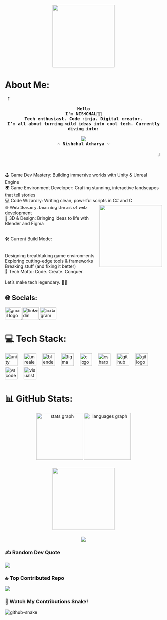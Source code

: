 <div align="center">
  <img height="200" src="https://media.licdn.com/dms/image/v2/D5616AQEfKwRjF0Z2Gw/profile-displaybackgroundimage-shrink_350_1400/profile-displaybackgroundimage-shrink_350_1400/0/1721732379268?e=1756339200&v=beta&t=AhqOcnHGKYC0btt1df4K6yB86Xk5ZmOl-pTlnKFejVM"  />
</div>

###

# About Me:
<!-- START -->



<!-- Profile -->
<p align="left"><strong><samp>「</samp></strong></p>
  <p align="center">
    <samp>
      <b>
         Hello 
      <br>    
        I'm NISHCHAL👨‍💻<br>Tech enthusiast. Code ninja. Digital creator.<br>I’m all about turning wild ideas into cool tech. Currently diving into:<br>
      </b>
      <br>
         <image src="https://readme-typing-svg.herokuapp.com?font=JetBrainsMono+Nerd+Font&size=14&pause=1000&color=7A95C9&center=true&width=435&lines=GAMEDEVELOPMENT+AND+UNITY+AND+UNREALENGINE.">
      <br>
      <b>
         ~ Nishchal Acharya ~
      </b>    </samp>
        

  </p>
<p align="right"><strong><samp>」</samp></strong></p>
<br>
<br>🕹️ Game Dev Mastery: Building immersive worlds with Unity & Unreal Engine<br>🌍 Game Environment Developer: Crafting stunning, interactive landscapes that tell stories<br>💻 Code Wizardry: Writing clean, powerful scripts in C# and C<br>🌐 Web Sorcery: Learning the art of web  <img align="right" height="200" src="https://i.giphy.com/media/v1.Y2lkPTc5MGI3NjExYzQ1dmIxdjdtZHFwcmFyaDZ6bDVlYmV3bDVhZ3d0eTV0Y3Z1Y2tlaCZlcD12MV9pbnRlcm5hbF9naWZfYnlfaWQmY3Q9Zw/Y1AJVCCTQysZr3FVXx/giphy.gif"/>development<br>🎨 3D & Design: Bringing ideas to life with Blender and Figma<p><br>🛠️ Current Build Mode:<br></p><br>Designing breathtaking game environments<br>Exploring cutting-edge tools & frameworks<br>Breaking stuff (and fixing it better)<br>🚀 Tech Motto: Code. Create. Conquer.<br><br>Let’s make tech legendary. 💾🔥



## 🌐 Socials:
<div align="left">
  <a href="nishchalachrya07@gamil.com" target="_blank">
    <img src="https://raw.githubusercontent.com/maurodesouza/profile-readme-generator/master/src/assets/icons/social/gmail/default.svg" width="52" height="40" alt="gmail logo"  />
  </a>
  <a href="https://www.linkedin.com/public-profile/settings?lipi=urn%3Ali%3Apage%3Ad_flagship3_profile_self_edit_contact-info%3BBZkcndJKTxeKJsKASDGEKw%3D%3D" target="_blank">
    <img src="https://raw.githubusercontent.com/maurodesouza/profile-readme-generator/master/src/assets/icons/social/linkedin/default.svg" width="52" height="40" alt="linkedin logo"  />
  </a>
  <a href="https://www.instagram.com/__nishchal" target="_blank">
    <img src="https://raw.githubusercontent.com/maurodesouza/profile-readme-generator/master/src/assets/icons/social/instagram/default.svg" width="52" height="40" alt="instagram logo"  />
  </a>
</div>

###
# 💻 Tech Stack:
<div align="left">
  <img src="https://cdn.jsdelivr.net/gh/devicons/devicon/icons/unity/unity-original.svg" height="40" alt="unity logo"  />
  <img width="12" />
  <img src="https://cdn.jsdelivr.net/gh/devicons/devicon/icons/unrealengine/unrealengine-original.svg" height="40" alt="unrealengine logo"  />
  <img width="12" />
  <img src="https://cdn.jsdelivr.net/gh/devicons/devicon/icons/blender/blender-original.svg" height="40" alt="blender logo"  />
  <img width="12" />
  <img src="https://cdn.jsdelivr.net/gh/devicons/devicon/icons/figma/figma-original.svg" height="40" alt="figma logo"  />
  <img width="12" />
  <img src="https://cdn.jsdelivr.net/gh/devicons/devicon/icons/c/c-original.svg" height="40" alt="c logo"  />
  <img width="12" />
  <img src="https://cdn.jsdelivr.net/gh/devicons/devicon/icons/csharp/csharp-original.svg" height="40" alt="csharp logo"  />
  <img width="12" />
  <img src="https://cdn.jsdelivr.net/gh/devicons/devicon/icons/github/github-original.svg" height="40" alt="github logo"  />
  <img width="12" />
  <img src="https://cdn.jsdelivr.net/gh/devicons/devicon/icons/git/git-original.svg" height="40" alt="git logo"  />
  <img width="12" />
  <img src="https://cdn.jsdelivr.net/gh/devicons/devicon/icons/vscode/vscode-original.svg" height="40" alt="vscode logo"  />
  <img width="12" />
  <img src="https://cdn.jsdelivr.net/gh/devicons/devicon/icons/visualstudio/visualstudio-plain.svg" height="40" alt="visualstudio logo"  />
</div>

###
# 📊 GitHub Stats:
<div align="center">
  <img src="https://github-readme-stats.vercel.app/api?username=Nishchal10213&hide_title=false&hide_rank=false&show_icons=true&include_all_commits=true&count_private=true&disable_animations=false&theme=dracula&locale=en&hide_border=false&order=1" height="150" alt="stats graph"  />
  <img src="https://github-readme-stats.vercel.app/api/top-langs?username=Nishchal10213&locale=en&hide_title=false&layout=compact&card_width=320&langs_count=5&theme=dracula&hide_border=false&order=2" height="150" alt="languages graph"  />
</div>

###

<div align="center">
  <img height="200" src="https://i.giphy.com/media/v1.Y2lkPTc5MGI3NjExNzdhZXp1anc0OHE1djcwZHN6OXRwMmNtcG5uMHd3eHJibjd2M2MzOCZlcD12MV9pbnRlcm5hbF9naWZfYnlfaWQmY3Q9Zw/OACHuKGkZ5F3FUbNsY/giphy.gif"  />
</div>

###

<div align="center">
  <img src="https://profile-counter.glitch.me/Nishchal10213/count.svg?"  />
</div>

### ✍️ Random Dev Quote
![](https://quotes-github-readme.vercel.app/api?type=horizontal&theme=radical)


### 🔝 Top Contributed Repo
![](https://github-contributor-stats.vercel.app/api?username=Nishchal10213&limit=5&theme=dark&combine_all_yearly_contributions=true)

### 🐍 Watch My Contributions Snake!

<picture>
  <source media="(prefers-color-scheme: dark)" srcset="https://raw.githubusercontent.com/tobiasmeyhoefer/tobiasmeyhoefer/output/github-snake-dark.svg" />
  <source media="(prefers-color-scheme: light)" srcset="https://raw.githubusercontent.com/tobiasmeyhoefer/tobiasmeyhoefer/output/github-snake.svg" />
  <img alt="github-snake" src="https://raw.githubusercontent.com/tobiasmeyhoefer/tobiasmeyhoefer/output/github-snake.svg" />
</picture>

